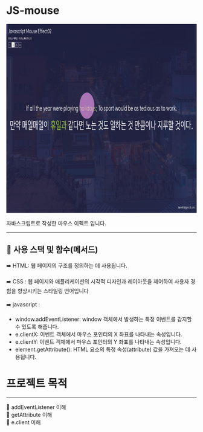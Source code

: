 # JS-mouse

<img src="img/mouse.jpg"  width="1000" height="500">

자바스크립트로 작성한 마우스 이펙트 입니다. 

******

📓 사용 스택 및 함수(메서드)
---

➡️ HTML: 웹 페이지의 구조를 정의하는 데 사용됩니다.<br><br>
➡️ CSS : 웹 페이지와 애플리케이션의 시각적 디자인과 레이아웃을 제어하여 사용자 경험을 향상시키는 스타일링 언어입니다 <br><br>
➡️ javascript : 
+ window.addEventListener: window 객체에서 발생하는 특정 이벤트를 감지할 수 있도록 해줍니다. 
+ e.clientX: 이벤트 객체에서 마우스 포인터의 X 좌표를 나타내는 속성입니다. 
+ e.clientY: 이벤트 객체에서 마우스 포인터의 Y 좌표를 나타내는 속성입니다. 
+ element.getAttribute():  HTML 요소의 특정 속성(attribute) 값을 가져오는 데 사용됩니다.

# 프로젝트 목적

---

📕  addEventListener 이해 <br>
📕  getAttribute 이해 <br>
📕  e.client 이해 <br>










